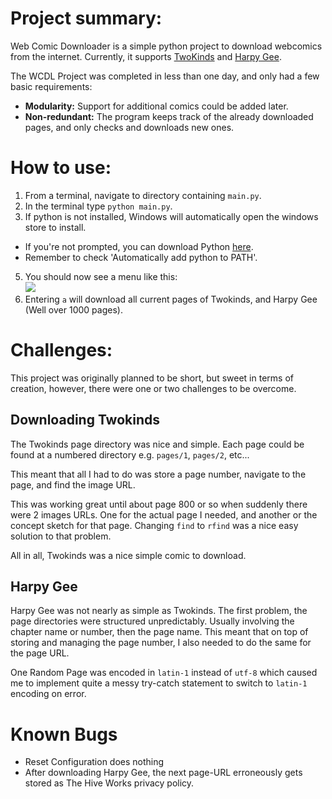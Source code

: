 Project summary:
================

Web Comic Downloader is a simple python project to download webcomics from the internet. Currently, it supports [TwoKinds](http://twokinds.keenspot.com/) and [Harpy Gee](https://www.harpygee.com/).

The WCDL Project was completed in less than one day, and only had a few basic requirements:

*   **Modularity:** Support for additional comics could be added later.
*   **Non-redundant:** The program keeps track of the already downloaded pages, and only checks and downloads new ones.

How to use:
===========

1.  From a terminal, navigate to directory containing `main.py`.
2.  In the terminal type `python main.py`.
3.  If python is not installed, Windows will automatically open the windows store to install.

*   If you're not prompted, you can download Python [here](https://www.python.org/downloads/).
*   Remember to check 'Automatically add python to PATH'.

5.  You should now see a menu like this:  
    ![](/public-images/projects/wcdl/main.png)
6.  Entering `a` will download all current pages of Twokinds, and Harpy Gee (Well over 1000 pages).

Challenges:
===========

This project was originally planned to be short, but sweet in terms of creation, however, there were one or two challenges to be overcome.

Downloading Twokinds
--------------------

The Twokinds page directory was nice and simple. Each page could be found at a numbered directory e.g. `pages/1`, `pages/2`, etc...

This meant that all I had to do was store a page number, navigate to the page, and find the image URL.

This was working great until about page 800 or so when suddenly there were 2 images URLs. One for the actual page I needed, and another or the concept sketch for that page. Changing `find` to `rfind` was a nice easy solution to that problem.

All in all, Twokinds was a nice simple comic to download.

Harpy Gee
---------

Harpy Gee was not nearly as simple as Twokinds. The first problem, the page directories were structured unpredictably. Usually involving the chapter name or number, then the page name. This meant that on top of storing and managing the page number, I also needed to do the same for the page URL.

One Random Page was encoded in `latin-1` instead of `utf-8` which caused me to implement quite a messy try-catch statement to switch to `latin-1` encoding on error.

Known Bugs
==========

*   Reset Configuration does nothing
*   After downloading Harpy Gee, the next page-URL erroneously gets stored as The Hive Works privacy policy.
